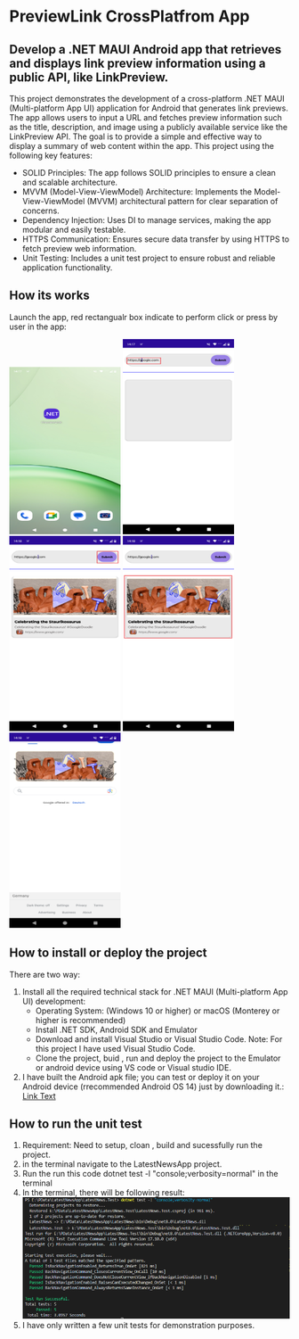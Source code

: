 # PreviewLink CrossPlatfrom App

## Develop a .NET MAUI Android app that retrieves and displays link preview information using a public API, like LinkPreview.

This project demonstrates the development of a cross-platform .NET MAUI (Multi-platform App UI) application for Android that generates link previews. The app allows users to input a URL and fetches preview information such as the title, description, and image using a publicly available service like the LinkPreview API. The goal is to provide a simple and effective way to display a summary of web content within the app. This project using the following key features:

* SOLID Principles: The app follows SOLID principles to ensure a clean and scalable architecture.
* MVVM (Model-View-ViewModel) Architecture: Implements the Model-View-ViewModel (MVVM) architectural pattern for clear separation of concerns.
* Dependency Injection: Uses DI to manage services, making the app modular and easily testable.
* HTTPS Communication: Ensures secure data transfer by using HTTPS to fetch preview web information.
* Unit Testing: Includes a unit test project to ensure robust and reliable application functionality.

## How its works
Launch the app, red rectangualr box indicate to perform click or press by user in the app: 
<p float="left">
  <img src="./documents/app_1.png" alt="Screen 1" width="200" height="300"/>
  <img src="./documents/app_2.png" alt="Screen 2" width="200" height="350"/>
  <img src="./documents/app_3.png" alt="Screen 3" width="200" height="350"/>
  <img src="./documents/app_4.png" alt="Screen 1" width="200" height="350"/>
  <img src="./documents/app_5.png" alt="Screen 2" width="200" height="350"/>
</p>

## How to install or deploy the project
There are two way:
1. Install all the required technical stack for .NET MAUI (Multi-platform App UI) development:
   * Operating System: (Windows 10 or higher) or macOS (Monterey or higher is recommended)
   * Install .NET SDK, Android SDK and Emulator
   * Download and install Visual Studio or Visual Studio Code. Note: For this project I have used Visual Studio Code.
   * Clone the project, buid , run and deploy the project to the Emulator or android device using VS code or Visual studio IDE.
2. I have built the Android apk file; you can test or deploy it on your Android device (rrecommended Android OS 14) just by downloading it.: [Link Text](https://drive.google.com/drive/folders/1k0IpcT0ksoTFQ_gmgVZBWlMbIYiH9bP5?usp=sharing)

## How to run the unit test
1. Requirement: Need to setup, cloan , build and sucessfully run the project.
2. in the terminal navigate to the LatestNewsApp project.
3. Run the run this code dotnet test -l "console;verbosity=normal" in the terminal
4. In the terminal, there will be following result:
   ![App Screenshot](./documents/unit_test_result.png)
5. I have only written a few unit tests for demonstration purposes.
